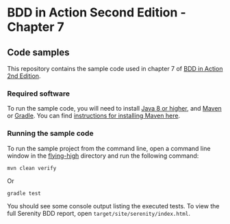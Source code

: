 # BDD in Action Second Edition - Chapter 7

## Code samples

This repository contains the sample code used in chapter 7 of [BDD in Action 2nd Edition](https://www.manning.com/books/bdd-in-action-second-edition).

### Required software
To run the sample code, you will need to install [Java 8 or higher](https://www.oracle.com/technetwork/java/javase/downloads/index.html), and [Maven](https://maven.apache.org) or [Gradle](http://gradle.org). You can find [instructions for installing Maven here](https://maven.apache.org/install.html).

### Running the sample code

To run the sample project from the command line, open a command line window in the [flying-high](flying-high) directory and run the following command:
```
mvn clean verify
```

Or
```
gradle test
```

You should see some console output listing the executed tests. To view the full Serenity BDD report, open `target/site/serenity/index.html`.
